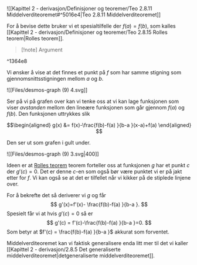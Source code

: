 
![[Kapittel 2 - derivasjon/Definisjoner og teoremer/Teo 2.8.11 Middelverditeoremet#^5016e4|Teo 2.8.11 Middelverditeoremet]]

For å bevise dette bruker vi et spesialtilfelle der $f(a) = f(b)$, som kalles [[Kapittel 2 - derivasjon/Definisjoner og teoremer/Teo 2.8.15 Rolles teorem|Rolles teorem]].

> [!note] Argument 
> 

^1364e8

Vi ønsker å vise at det finnes et punkt på $f$ som har samme stigning som gjennomsnittsstigningen mellom $a$ og $b$.

![[Files/desmos-graph (9) 4.svg]]

Ser på vi på grafen over kan vi tenke oss at vi kan lage funksjonen som viser *avstanden* mellom den lineære funksjonen som går gjennom $f(a)$ og $f(b)$. Den funksjonen uttrykkes slik

$$\begin{aligned}   g(x)  &= f(x)-\frac{f(b)-f(a) }{b-a }(x-a)+f(a) \end{aligned} $$

Den ser ut som grafen i gult under.

![[Files/desmos-graph (9) 3.svg|400]]

Ideen er at [Rolles teorem](Kapittel%202%20-%20derivasjon/2.8.3.2%20Rolles%20teorem.md) teorem forteller oss at funksjonen $g$ har et punkt $c$ der $g'(c) = 0$. Det er denne $c$-en som også bør være punktet vi er på jakt etter for $f$. Vi kan også se at det er tilfellet når vi kikker på de stiplede linjene over.

For å bekrefte det så deriverer vi $g$ og får
$$
g'(x)=f'(x)- \frac{f(b)-f(a) }{b-a }.
$$
Spesielt får vi at hvis $g'(c) = 0$ så er 
$$
g'(c) = f'(c)-\frac{f(b)-f(a) }{b-a }=0.
$$
Som betyr at $f'(c) = \frac{f(b)-f(a) }{b-a }$ akkurat som forventet.

Middelverditeoremet kan vi faktisk generalisere enda litt mer til det vi kaller [[Kapittel 2 - derivasjon/2.8.5 Det generaliserte middelverditeoremet|detgeneraliserte middelverditeoremet]].